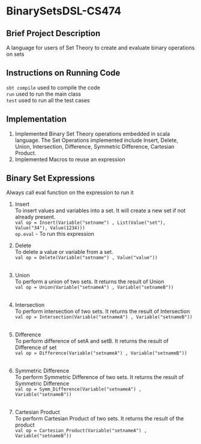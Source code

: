 # BinarySetsDSL-CS474

## Brief Project Description
A language for users of Set Theory to create and evaluate binary operations on sets

## Instructions on Running Code
`sbt compile` used to compile the code<br>
`run` used to run the main class<br>
`test` used to run all the test cases

## Implementation
1. Implemented Binary Set Theory operations embedded in scala language. The Set Operations implemented include Insert, Delete, Union, Intersection, Difference, Symmetric Difference, Cartesian Product.
2. Implemented Macros to reuse an expression

## Binary Set Expressions
Always call eval function on the expression to run it<br>
1. Insert<br>
   To insert values and variables into a set. It will create a new set if not already present.<br>
   `val op = Insert(Variable("setname") , List(Value("set"), Value("34"), Value(1234)))` <br>
   `op.eval` - To run this expression<br>

2. Delete<br>
   To delete a value or variable from a set. <br>
   `val op = Delete(Variable("setname") , Value("value"))` <br><br>

3. Union<br>
   To perform a union of two sets. It returns the result of Union <br>
   `val op = Union(Variable("setnameA") , Variable("setnameB"))` <br><br>

4. Intersection<br>
   To perform intersection of two sets. It returns the result of Intersection <br>
   `val op = Intersection(Variable("setnameA") , Variable("setnameB"))` <br><br>

5. Difference<br>
   To perform difference of setA and setB. It returns the result of Difference of set <br>
   `val op = Difference(Variable("setnameA") , Variable("setnameB"))` <br><br>

6. Symmetric Difference<br>
   To perform Symmetric Difference of two sets. It returns the result of Symmetric Difference <br>
   `val op = Symm_Difference(Variable("setnameA") , Variable("setnameB"))` <br><br>

7. Cartesian Product<br>
   To perform Cartesian Product of two sets. It returns the result of the product <br>
   `val op = Cartesian_Product(Variable("setnameA") , Variable("setnameB"))` <br><br>

